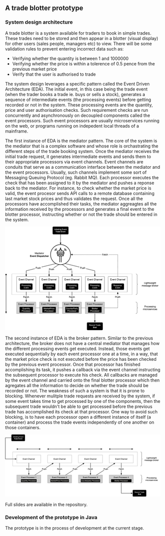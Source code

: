 ## A trade blotter prototype


### System design architecture

A trade blotter is a system available for traders to book in simple trades. These trades need to be stored and then appear in a blotter (visual display) for other users (sales people, managers etc) to view. There will be some validation rules to prevent entering incorrect data such as:

* Verifying whether the quantity is between 1 and 1000000
* Verifying whether the price is within a tolerence of 0.5 pence from the previous market price
* Verify that the user is authorised to trade

The system design leverages a specific pattern called the Event Driven Architecture (EDA). The initial event, in this case being the trade event (when the trader books a trade ie. buys or sells a stock), generates a sequence of intermediate events (the processing events) before getting recorded or not in the system. These processing events are the quantity, price and user authorisation checks. Such requirement checks are run concurrently and asynchronously on decoupled components called the event processors. Such event processors are usually microservices running on the web, or programs running on indepedent local threads of a mainframe.

The first instance of EDA is the mediator pattern. The core of the system is the mediator that is a complex software and whose role is orchastrating the different steps of the trade booking system. Once the mediator receives the initial trade request, it generates intermediate events and sends them to their appropriate processors via event channels. Event channels are conduits that serve as a communication interface  between the mediator and the event processors. Usually, such channels implement some sort of Messaging Queuing Protocol (eg. Rabbit MQ). Each processor executes the check that has been assigned to it by the mediator and pushes a reponse back to the mediator. For instance, to check whether the market price is valid, the event procesor sends API calls to a remote database containing last market stock prices and thus validates the request. Once all the processors have accomplished their tasks, the mediator aggreagtes all the information received by the processors and generates a final event to the blotter processor, instructing whether or not the trade should be entered in the system.

![](mediator_pattern.jpg)

The second instance of EDA is the broker pattern. Similar to the previous architecture, the broker does not have a central mediator that manages how the different processing events get executed. Instead, those events get executed sequentially by each event processor one at a time, in a way, that the market price check is not executed before the price has been checked by the previous event processor. Once that processor has finished accomplishing its task, it pushes a callback via the event channel instructing the subsequent processor to execute his check. All callbacks are managed by the event channel and carried onto the final blotter processor which then agregates all the information to decide on whether the trade should be recorded or not. The weakness of such a system is that it is prone to blocking. Whenever mulitple trade requests are received by the system, if some event takes time to get processed by one of the components, then the subsequent trade wouldn't be able to get processed before the previous trade has accomplished its check at that processor. One way to avoid such blocking, is to have each processor open a different instance of itself (a container) and process the trade events independently of one another on those containers.

![](broker_pattern.jpg)

Full slides are available in the repository.

### Development of the prototype in Java

The prototype is in the process of development at the current stage.




